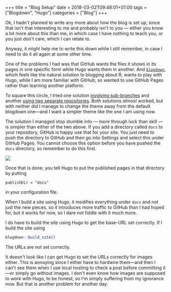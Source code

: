 +++
title = "Blog Setup"
date = 2018-03-02T09:48:01+01:00
tags = ["Blogdown", "Hugo"]
categories = ["Blog"]
+++

Ok, I hadn't planned to write any more about how the blog is set up, since that isn't that interesting to me and probably isn't to you — either you know a lot more about this than me, in which case I have nothing to teach you, or you just don't care, which I can relate to.

Anyway, it might help me to write this down while I still remember, in case I need to do it all again at some other time.

One of the problems I had was that GitHub wants the files it shows in its pages in one specific form while Hugo wants them in another. And [`blogdown`](https://github.com/rstudio/blogdown), which feels like the natural solution to blogging about R, wants to play with Hugo, while I am more familiar with GitHub, so wanted to use GitHub Pages rather than learning another platform.

To square this circle, I tried one solution [involving sub-branches](https://amber.rbind.io/blog/2016/12/19/creatingsite/) and another [using two separate repositories](https://tclavelle.github.io/blog/blogdown_github/). Both solutions *almost* worked, but with neither did I manage to change the theme away from the default blogdown one—and I want a simpler theme like the one I am using now.

The solution I managed stop stumble into — more through luck than skill — is simpler than either of the two above. If you add a directory called `docs` to your repository, GitHub is happy use that for your site. You just need to push the directory to GitHub and then go into Settings and select this under GitHub Pages. You cannot choose this option before you have pushed the `docs` directory, so remember to do this first.

![](https://mailund.github.io/r-programmer-blog/post/2018-03-02-purpose/2018-03-02-github-pages-setup.png)

Once that is done, you tell Hugo to put the published pages in that directory by putting

```
publishDir = "docs"
```

in your configuration file.

When I build a site using Hugo, it modifies everything under `docs` and not just the new pieces, so it introduces more traffic to GitHub than I had hoped for, but it works for now, so I dare not fiddle with it much more.

I do have to build the site using Hugo to get the base-URL set correctly. If I build the site using 

```r
blogdown::build_site()
```

The URLs are not set correctly.

It doesn't look like I can get Hugo to set the URLs correctly for images either. This is annoying since I either have to hardwire them—and then I can't see them when I use local hosting to check a post before committing it—or simply go without images. I don't even know how images are supposed to work with Hugo, to be honest, so I'm simply suffering from my ignorance now. But that is another problem for another day.
